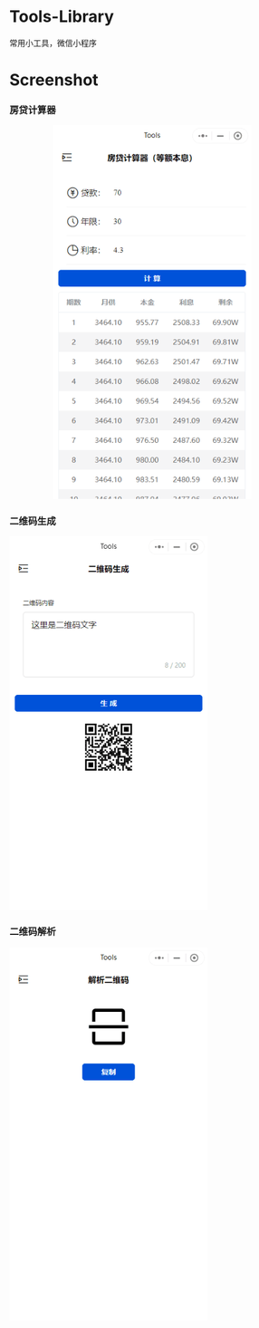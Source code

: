 # Tools-Library
常用小工具，微信小程序

# Screenshot
### 房贷计算器
<div align=center>
    <img src="https://github.com/zyhahaha/Tools-Library/blob/master/assets/screenshot/loans.png" width="350px">
</div>

### 二维码生成
<img src="https://github.com/zyhahaha/Tools-Library/blob/master/assets/screenshot/qrcode.png" width="350px">

### 二维码解析
<img src="https://github.com/zyhahaha/Tools-Library/blob/master/assets/screenshot/qrcode_parse.png" width="350px">
